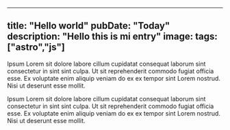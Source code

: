 ---
title: "Hello world"
pubDate: "Today"
description: "Hello this is mi entry"
image:
tags: ["astro","js"]
--

Ipsum Lorem sit dolore labore cillum cupidatat consequat laborum sint consectetur in sint sint culpa. Ut sit reprehenderit commodo fugiat officia esse. Ex voluptate enim aliquip veniam do ex ex tempor sint Lorem nostrud. Nisi ut deserunt esse mollit.

Ipsum Lorem sit dolore labore cillum cupidatat consequat laborum sint consectetur in sint sint culpa. Ut sit reprehenderit commodo fugiat officia esse. Ex voluptate enim aliquip veniam do ex ex tempor sint Lorem nostrud. Nisi ut deserunt esse mollit.